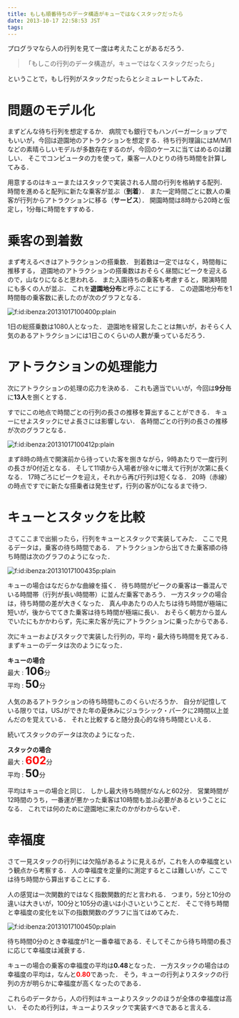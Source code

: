 ```yaml
---
title: もしも順番待ちのデータ構造がキューではなくスタックだったら
date: 2013-10-17 22:58:53 JST
tags: 
---
```


プログラマなら人の行列を見て一度は考えたことがあるだろう．

> 「もしこの行列のデータ構造が，キューではなくスタックだったら」
> 

ということで，もし行列がスタックだったらとシミュレートしてみた．

# 問題のモデル化

まずどんな待ち行列を想定するか．
病院でも銀行でもハンバーガーショップでもいいが，今回は遊園地のアトラクションを想定する．待ち行列理論にはM/M/1などの素晴らしいモデルが多数存在するのが，今回のケースに当てはめるのは難しい．
そこでコンピュータの力を使って，乗客一人ひとりの待ち時間を計算してみる．

用意するのはキューまたはスタックで実装される人間の行列を格納する配列．
時間を進めると配列に新たな乗客が並ぶ（**到着**）．
また一定時間ごとに数人の乗客が行列からアトラクションに移る（**サービス**）．
開園時間は8時から20時と仮定し，1分毎に時間をすすめる．

# 乗客の到着数

まず考えるべきはアトラクションの搭乗数．
到着数は一定ではなく，時間毎に推移する，
遊園地のアトラクションの搭乗数はおそらく昼間にピークを迎えるので，山なりになると思われる．
また入園待ちの乗客も考慮すると，開演時間にも多くの人が並ぶ．
これを**遊園地分布**と呼ぶことにする．
この遊園地分布を1時間毎の乗客数に表したのが次のグラフとなる．

<span itemscope itemtype="http://schema.org/Photograph"><img src="/2013/10/17/20131017100400.png" alt="f:id:ibenza:20131017100400p:plain" title="f:id:ibenza:20131017100400p:plain" class="hatena-fotolife" itemprop="image"></span>

1日の総搭乗数は1080人となった．
遊園地を経営したことは無いが，おそらく人気のあるアトラクションには1日このくらいの人數が乗っているだろう．

# アトラクションの処理能力

次にアトラクションの処理の応力を決める．
これも適当でいいが，今回は<span style="font-weight:bold">9分</span>毎に<span style="font-weight:bold">13人</span>を捌くとする．

すでにこの地点で時間ごとの行列の長さの推移を算出することができる．
キューにせよスタックにせよ長さには影響しない．
各時間ごとの行列の長さの推移が次のグラフとなる．

<span itemscope itemtype="http://schema.org/Photograph"><img src="/2013/10/17/20131017100412.png" alt="f:id:ibenza:20131017100412p:plain" title="f:id:ibenza:20131017100412p:plain" class="hatena-fotolife" itemprop="image"></span>

まず8時の時点で開演前から待っていた客を捌きながら，9時あたりで一度行列の長さが0付近となる．
そして11頃から入場者が徐々に増えて行列が次第に長くなる．
17時ごろにピークを迎え，それから再び行列は短くなる．
20時（赤線）の時点ですでに新たな搭乗者は発生せず，行列の客が0になるまで待つ．

# キューとスタックを比較

さてここまで出揃ったら，行列をキューとスタックで実装してみた．
ここで見るデータは，乗客の待ち時間である．
アトラクションから出てきた乗客順の待ち時間は次のグラフのようになった．

<span itemscope itemtype="http://schema.org/Photograph"><img src="/2013/10/17/20131017100435.png" alt="f:id:ibenza:20131017100435p:plain" title="f:id:ibenza:20131017100435p:plain" class="hatena-fotolife" itemprop="image"></span>

キューの場合はなだらかな曲線を描く．
待ち時間がピークの乗客は一番混んでいる時間帯（行列が長い時間帯）に並んだ乗客であろう．
一方スタックの場合は，待ち時間の差が大きくなった．
真ん中あたりの人たちは待ち時間が極端に短いが，後からでてきた乗客は待ち時間が極端に長い．
おそらく朝方から並んでいたにもかかわらず，先に来た客が先にアトラクションに乗ったからである．

次にキューおよびスタックで実装した行列の，平均・最大待ち時間を見てみる．
まずキューのデータは次のようになった．

<span style="font-weight:bold">キューの場合</span>  
最大 : <span style="font-size:24px;font-weight:bold">106</span>分  
平均 : <span style="font-size:24px;font-weight:bold">50</span>分

人気のあるアトラクションの待ち時間もこのくらいだろうか．
自分が記憶している限りでは，USJができた年の夏休みにジュラシック・パークに2時間以上並んだのを覚えている．
それと比較すると随分良心的な待ち時間といえる．

続いてスタックのデータは次のようになった．

<span style="font-weight:bold">スタックの場合</span>  
最大 : <span style="font-size:24px;font-weight:bold;color:red">602</span>分  
平均 : <span style="font-size:24px;font-weight:bold;">50</span>分

平均はキューの場合と同じ．
しかし最大待ち時間がなんと602分．
営業時間が12時間のうち，一番運が悪かった乗客は10時間も並ぶ必要があるということになる．
これでは何のために遊園地に来たのかがわからないぞ．

# 幸福度

さて一見スタックの行列には欠陥があるように見えるが，これを人の幸福度という観点から考察する．
人の幸福度を定量的に測定するとこは難しいが，ここでは待ち時間から算出することにする．

人の感覚は一次関数的ではなく指数関数的だと言われる．
つまり，5分と10分の違いは大きいが，100分と105分の違いは小さいということだ．
そこで待ち時間と幸福度の変化を以下の指数関数のグラフに当てはめてみた．

<span itemscope itemtype="http://schema.org/Photograph"><img src="/2013/10/17/20131017100450.png" alt="f:id:ibenza:20131017100450p:plain" title="f:id:ibenza:20131017100450p:plain" class="hatena-fotolife" itemprop="image"></span>

待ち時間0分のとき幸福度が1と一番幸福である．そしてそこから待ち時間の長さに応じて幸福度は減衰する．

キューの場合の乗客の幸福度の平均は<span style="font-weight:bold">0.48</span>となった．
一方スタックの場合はの幸福度の平均は，なんと<span style="font-weight:bold;color:red">0.80</span>であった．
そう，キューの行列よりスタックの行列の方が明らかに幸福度が高くなったのである．

これらのデータから，人の行列はキューよりスタックのほうが全体の幸福度は高い．
そのため行列は，キューよりスタックで実装すべきであると言える．

